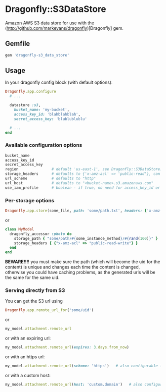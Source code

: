 # Dragonfly::S3DataStore

Amazon AWS S3 data store for use with the (http://github.com/markevans/dragonfly)[Dragonfly] gem.

## Gemfile

```ruby
gem 'dragonfly-s3_data_store'
```

## Usage

In your dragonfly config block (with default options):

```ruby
Dragonfly.app.configure
  # ...

  datastore :s3,
    bucket_name: 'my-bucket',
    access_key_id: 'blahblahblah',
    secret_access_key: 'blublublublu'

  # ...
end
```

### Available configuration options

```ruby
bucket_name
access_key_id
secret_access_key
region               # default 'us-east-1', see Dragonfly::S3DataStore::REGIONS for options
storage_headers      # defaults to {'x-amz-acl' => 'public-read'}, can be overridden per-write - see below
url_scheme           # defaults to "http"
url_host             # defaults to "<bucket-name>.s3.amazonaws.com"
use_iam_profile      # boolean - if true, no need for access_key_id or secret_access_key
```

### Per-storage options
```ruby
Dragonfly.app.store(some_file, path: 'some/path.txt', headers: {'x-amz-acl' => 'public-read-write'})
```

or

```ruby
class MyModel
  dragonfly_accessor :photo do
    storage_path { "some/path/#{some_instance_method}/#{rand(100)}" }
    storage_headers { {"x-amz-acl" => "public-read-write"} }
  end
end
```

**BEWARE!!!!** you must make sure the path (which will become the uid for the content) is unique and changes each time the content
is changed, otherwise you could have caching problems, as the generated urls will be the same for the same uid.

### Serving directly from S3

You can get the S3 url using

```ruby
Dragonfly.app.remote_url_for('some/uid')
```

or

```ruby
my_model.attachment.remote_url
```

or with an expiring url:

```ruby
my_model.attachment.remote_url(expires: 3.days.from_now)
```

or with an https url:

```ruby
my_model.attachment.remote_url(scheme: 'https')   # also configurable for all urls with 'url_scheme'
```

or with a custom host:

```ruby
my_model.attachment.remote_url(host: 'custom.domain')   # also configurable for all urls with 'url_host'
```
